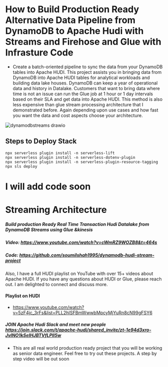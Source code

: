 # How to Build Production Ready Alternative Data Pipeline from DynamoDB to Apache Hudi with Streams and Firehose and Glue with Infrasture Code
* Create a batch-oriented pipeline to sync the data from your DynamoDB tables into Apache HUDI. This project assists you in bringing data from DynamoDB into Apache HUDI tables for analytical workloads and building data lake houses. DynamoDB can keep a year of operational data and history in Datalake. Customers that want to bring data where time is not an issue can run the Glue job at 1 hour or 1 day intervals based on their SLA and get data into Apache HUDI. This method is also less expensive than glue stream processing architecture that I demonstrated before. Again depending upon use cases and how fast you want the data and cost aspects choose your architecture.


![dynamodbstreams drawio](https://user-images.githubusercontent.com/39345855/208463603-7b93a4d5-1037-47fd-83c7-9d59e3a02c4a.png)


## Steps to Deploy Stack 

```
npx serverless plugin install -n serverless-lift
npx serverless plugin install -n serverless-dotenv-plugin
npx serverless plugin install -n serverless-plugin-resource-tagging
npx sls deploy
```

# I will add code soon 

# Streaming Architecture 
##### Build production Ready Real Time Transaction Hudi Datalake from DynamoDB Streams using Glue &kinesis
##### Video: https://www.youtube.com/watch?v=cWmRZ9WOZB8&t=464s
##### Code: https://github.com/soumilshah1995/dynamodb-hudi-stream-project


Also, I have a full HUDI playlist on YouTube with over 15+ videos about Apache HUDI. If you have any questions about HUDI or Glue, please reach out. I am delighted to connect and discuss more.

#### Playlist on HUDI 
* https://www.youtube.com/watch?v=5zF4jc_3rFs&list=PLL2hlSFBmWwwbMpcyMjYuRn8cN99gFSY6



##### JOIN Apache Hudi Slack and meet new people  https://join.slack.com/t/apache-hudi/shared_invite/zt-1e94d3xro-JvlNO1kSeIHJBTVfLPlI5w

* This are all real world production ready project that you will be working as senior data engineer. Feel free to try out these projects. A step by step video will be out soon 




